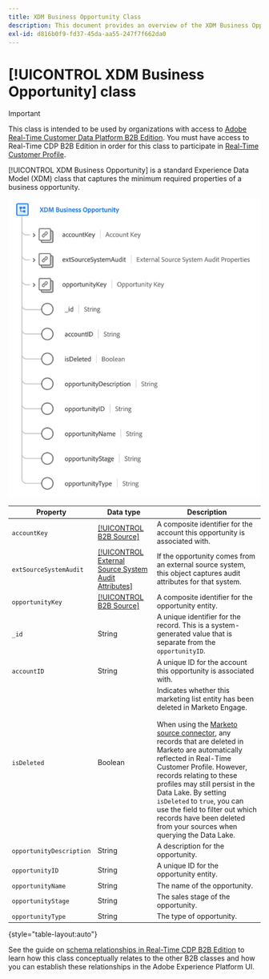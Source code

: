 ```yaml
---
title: XDM Business Opportunity Class
description: This document provides an overview of the XDM Business Opportunity class in Experience Data Model (XDM).
exl-id: d816b0f9-fd37-45da-aa55-247f7f662da0
---
```

# [!UICONTROL XDM Business Opportunity] class

>[!IMPORTANT]
>
>This class is intended to be used by organizations with access to [Adobe Real-Time Customer Data Platform B2B Edition](../../../rtcdp/b2b-overview.md). You must have access to Real-Time CDP B2B Edition in order for this class to participate in [Real-Time Customer Profile](../../../profile/home.md).

[!UICONTROL XDM Business Opportunity] is a standard Experience Data Model (XDM) class that captures the minimum required properties of a business opportunity.

![The structure of the XDM Business Opportunity class as it appears in the UI](../../images/classes/b2b/business-opportunity.png)

| Property | Data type |  Description |
| --- | --- | --- |
| `accountKey` | [[!UICONTROL B2B Source]](../../data-types/b2b-source.md) | A composite identifier for the account this opportunity is associated with. |
| `extSourceSystemAudit` | [[!UICONTROL External Source System Audit Attributes]](../../data-types/external-source-system-audit-attributes.md) | If the opportunity comes from an external source system, this object captures audit attributes for that system. |
| `opportunityKey` | [[!UICONTROL B2B Source]](../../data-types/b2b-source.md) | A composite identifier for the opportunity entity. |
| `_id` | String  | A unique identifier for the record. This is a system-generated value that is separate from the `opportunityID`. |
| `accountID` | String  | A unique ID for the account this opportunity is associated with. |
| `isDeleted` | Boolean  | Indicates whether this marketing list entity has been deleted in Marketo Engage.<br><br>When using the [Marketo source connector](../../../sources/connectors/adobe-applications/marketo/marketo.md), any records that are deleted in Marketo are automatically reflected in Real-Time Customer Profile. However, records relating to these profiles may still persist in the Data Lake. By setting `isDeleted` to `true`, you can use the field to filter out which records have been deleted from your sources when querying the Data Lake. |
| `opportunityDescription` | String  | A description for the opportunity. |
| `opportunityID` | String  | A unique ID for the opportunity entity. |
| `opportunityName` | String  | The name of the opportunity. |
| `opportunityStage` | String  | The sales stage of the opportunity. |
| `opportunityType` | String  | The type of opportunity. |

{style="table-layout:auto"}

See the guide on [schema relationships in Real-Time CDP B2B Edition](../../tutorials/relationship-b2b.md) to learn how this class conceptually relates to the other B2B classes and how you can establish these relationships in the Adobe Experience Platform UI.
